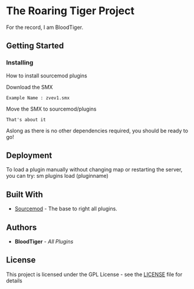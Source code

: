 # The Roaring Tiger Project

For the record, I am BloodTiger.

## Getting Started

### Installing

How to install sourcemod plugins

Download the SMX

```
Example Name : zvev1.smx
```

Move the SMX to sourcemod/plugins

```
That's about it
```
Aslong as there is no other dependencies required, you should be ready to go!

## Deployment

To load a plugin manually without changing map or restarting the server, you can try:
sm plugins load (pluginname)

## Built With

* [Sourcemod](https://www.sourcemod.net/index.php) - The base to right all plugins.


## Authors

* **BloodTiger** - *All Plugins*

## License

This project is licensed under the GPL License - see the [LICENSE](LICENSE) file for details
